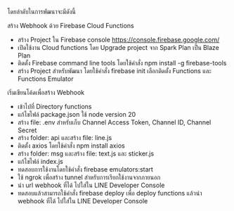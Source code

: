 โดยลำดับในการพัฒนาจะมีดังนี้

สร้าง Webhook ด้วย Firebase Cloud Functions

- สร้าง Project ใน Firebase console https://console.firebase.google.com/
- เปิดใช้งาน Cloud functions โดย Upgrade project จาก Spark Plan เป็น Blaze Plan
- ติดตั้ง Firebase command line tools โดยใช้คำสั่ง npm install -g firebase-tools
- สร้าง Project สำหรับพัฒนา โดยใช้คำสั่ง firebase init เลือกติดตั้ง Functions และ Functions Emulator

เริ่มเขียนโค้ดเพื่อสร้าง Webhook

- เข้าไปที่ Directory functions
- แก้ไขไฟล์ package.json ใช้ node version 20
- สร้าง file: .env สำหรับเก็บ Channel Access Token, Channel ID, Channel Secret
- สร้าง folder: api และสร้าง file: line.js
- ติดตั้ง axios โดยใช้คำสั่ง npm install axios
- สร้าง folder: msg และสร้าง file: text.js และ sticker.js
- แก้ไขไฟล์ index.js
- ทดสอบการใช้งานโดยใช้คำสั่ง firebase emulators:start
- ใช้ ngrok เพื่อสร้าง tunnel สำหรับการเรียกใช้งานจากภายนอก
- นำ url webhook ที่ได้ ไปใส่ใน LINE Developer Console
- ทดสอบแล้วสามารถใช้คำสั่ง firebase deploy เพื่อ deploy functions แล้วนำ webhook ที่ได้ ไปใส่ใน LINE Developer Console
